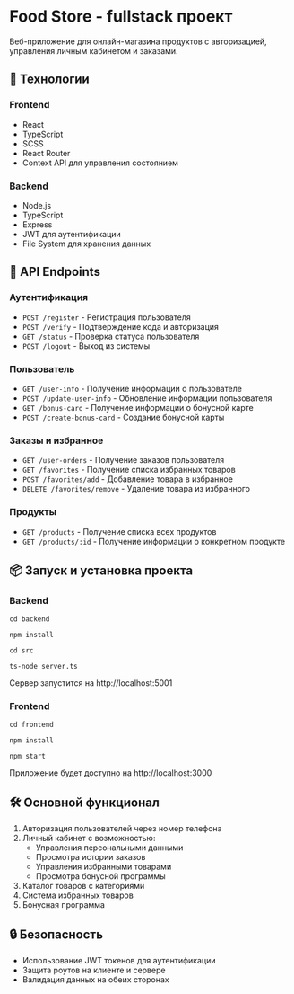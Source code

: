 # Food Store - fullstack проект
Веб-приложение для онлайн-магазина продуктов с авторизацией, управления личным кабинетом и заказами.
## 🔨 Технологии
### Frontend
- React
- TypeScript
- SCSS
- React Router
- Context API для управления состоянием
### Backend
- Node.js
- TypeScript
- Express
- JWT для аутентификации
- File System для хранения данных

## 🔌 API Endpoints
### Аутентификация
- `POST /register` - Регистрация пользователя
- `POST /verify` - Подтверждение кода и авторизация
- `GET /status` - Проверка статуса пользователя
- `POST /logout` - Выход из системы
### Пользователь
- `GET /user-info` - Получение информации о пользователе
- `POST /update-user-info` - Обновление информации пользователя
- `GET /bonus-card` - Получение информации о бонусной карте
- `POST /create-bonus-card` - Создание бонусной карты
### Заказы и избранное
- `GET /user-orders` - Получение заказов пользователя
- `GET /favorites` - Получение списка избранных товаров
- `POST /favorites/add` - Добавление товара в избранное
- `DELETE /favorites/remove` - Удаление товара из избранного
### Продукты
- `GET /products` - Получение списка всех продуктов
- `GET /products/:id` - Получение информации о конкретном продукте
## 📦 Запуск и установка проекта

### Backend
```
cd backend
```
```
npm install
```
```
cd src
```
```
ts-node server.ts
```
Сервер запустится на http://localhost:5001

### Frontend
```
cd frontend
```
```
npm install
```
```
npm start
```
Приложение будет доступно на http://localhost:3000

## 🛠 Основной функционал
1. Авторизация пользователей через номер телефона
2. Личный кабинет с возможностью:
   - Управления персональными данными
   - Просмотра истории заказов
   - Управления избранными товарами
   - Просмотра бонусной программы
3. Каталог товаров с категориями
4. Система избранных товаров
5. Бонусная программа
## 🔒 Безопасность
- Использование JWT токенов для аутентификации
- Защита роутов на клиенте и сервере
- Валидация данных на обеих сторонах
